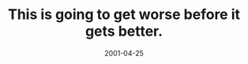 ---
layout: base.njk
title : 'This is going to get worse before it gets better.' 
view_title : 'This is going to get worse before it gets better.' 
year : '2001' 
date : '2001-04-25' 
img_file : '/drawing/getworse.png' 
html_file : 'getworse' 
next_html : 'indecision.html' 
year_order : '72' 
permalink : "title/{{html_file}}.html"
---